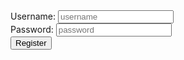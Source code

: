 <!--<!DOCTYPE html>-->
<html lang="en">
<head>
    <meta charset="UTF-8">
    <meta name="viewport" content="width=device-width, initial-scale=1.0">
    <title>Activity 6</title>
</head>
<body>
    <form>
        <div>
            <label for="username">Username:</label>
            <input type="text" id="username" name="username" placeholder="username" required>
        </div>
        <div>
            <label for="password">Password:</label>
            <input type="password" id="password" name="password" placeholder="password" required>
        </div>
        <div>
            <button type="submit">Register</button>
        </div>
    </form>
</body>
</html>

